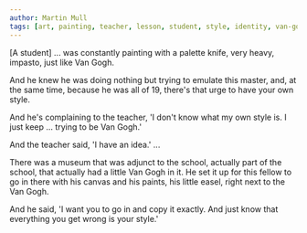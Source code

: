 ```yaml
---
author: Martin Mull
tags: [art, painting, teacher, lesson, student, style, identity, van-gogh]
---
```

\[A student] ... was constantly painting with a palette knife, very heavy, impasto, just like Van Gogh. 

And he knew he was doing nothing but trying to emulate this master, and, at the same time, because he was all of 19, there's that urge to have your own style. 

And he's complaining to the teacher, 'I don't know what my own style is. I just keep ... trying to be Van Gogh.' 

And the teacher said, 'I have an idea.' ... 

There was a museum that was adjunct to the school, actually part of the school, that actually had a little Van Gogh in it. He set it up for this fellow to go in there with his canvas and his paints, his little easel, right next to the Van Gogh. 

And he said, 'I want you to go in and copy it exactly. And just know that everything you get wrong is your style.' 
